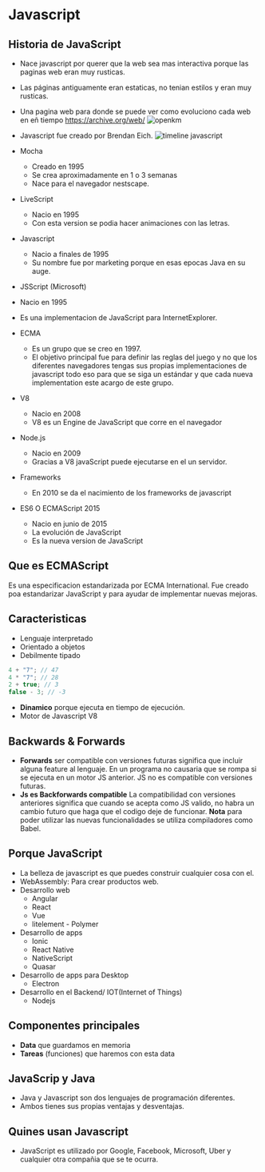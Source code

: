 # Javascript

## Historia de JavaScript

- Nace javascript por querer que la web sea mas interactiva porque las paginas web eran muy rusticas.
- Las páginas antiguamente eran estaticas, no tenian estilos y eran muy rusticas.
- Una pagina web para donde se puede ver como evoluciono cada web en eñ tiempo https://archive.org/web/
  ![openkm](images/image1.png)

- Javascript fue creado por Brendan Eich.
  ![timeline javascript](images/image2.png)
- Mocha
    - Creado en 1995
    - Se crea aproximadamente en 1 o 3 semanas
    - Nace para el navegador nestscape.
- LiveScript
    - Nacio en 1995
    - Con esta version se podia hacer animaciones con las letras.
- Javascript
    - Nacio a finales de 1995
    - Su nombre fue por marketing porque en esas epocas Java en su auge.
- JSScript (Microsoft)
- Nacio en 1995
- Es una implementacion de JavaScript para InternetExplorer.
- ECMA
    - Es un grupo que se creo en 1997.
    - El objetivo principal fue para definir las reglas del juego y no que los diferentes navegadores tengas sus propias
      implementaciones de javascript todo eso para que se siga un estándar y que cada nueva implementation este acargo
      de este grupo.
- V8
    - Nacio en 2008
    - V8 es un Engine de JavaScript que corre en el navegador
- Node.js
    - Nacio en 2009
    - Gracias a V8 javaScript puede ejecutarse en el un servidor.
- Frameworks
    - En 2010 se da el nacimiento de los frameworks de javascript
- ES6 O ECMAScript 2015
    - Nacio en junio de 2015
    - La evolución de JavaScript
    - Es la nueva version de JavaScript

## Que es ECMAScript

Es una especificacion estandarizada por ECMA International. Fue creado poa estandarizar JavaScript y para ayudar de
implementar nuevas mejoras.

## Caracteristicas

- Lenguaje interpretado
- Orientado a objetos
- Debilmente tipado

```javascript
4 + "7"; // 47
4 * "7"; // 28
2 + true; // 3
false - 3; // -3
```

- **Dinamico** porque ejecuta en tiempo de ejecución.
- Motor de Javascript V8

## Backwards & Forwards

- **Forwards** ser compatible con versiones futuras significa que incluir alguna feature al lenguaje. En un programa no
  causaria que se rompa si se ejecuta en un motor JS anterior. JS no es compatible con versiones futuras.
- **Js es Backforwards compatible** La compatibilidad con versiones anteriores significa que cuando se acepta como JS
  valido, no habra un cambio futuro que haga que el codigo deje de funcionar.
  **Nota** para poder utilizar las nuevas funcionalidades se utiliza compiladores como Babel.

## Porque JavaScript

- La belleza de javascript es que puedes construir cualquier cosa con el.
- WebAssembly: Para crear productos web.
- Desarrollo web
    - Angular
    - React
    - Vue
    - litelement - Polymer
- Desarrollo de apps
    - Ionic
    - React Native
    - NativeScript
    - Quasar
- Desarrollo de apps para Desktop
    - Electron
- Desarrollo en el Backend/ IOT(Internet of Things)
    - Nodejs

## Componentes principales

- **Data** que guardamos en memoria
- **Tareas** (funciones) que haremos con esta data

## JavaScrip y Java

- Java y Javascript son dos lenguajes de programación diferentes.
- Ambos tienes sus propias ventajas y desventajas.

## Quines usan Javascript

- JavaScript es utilizado por Google, Facebook, Microsoft, Uber y cualquier otra compañia que se te ocurra.